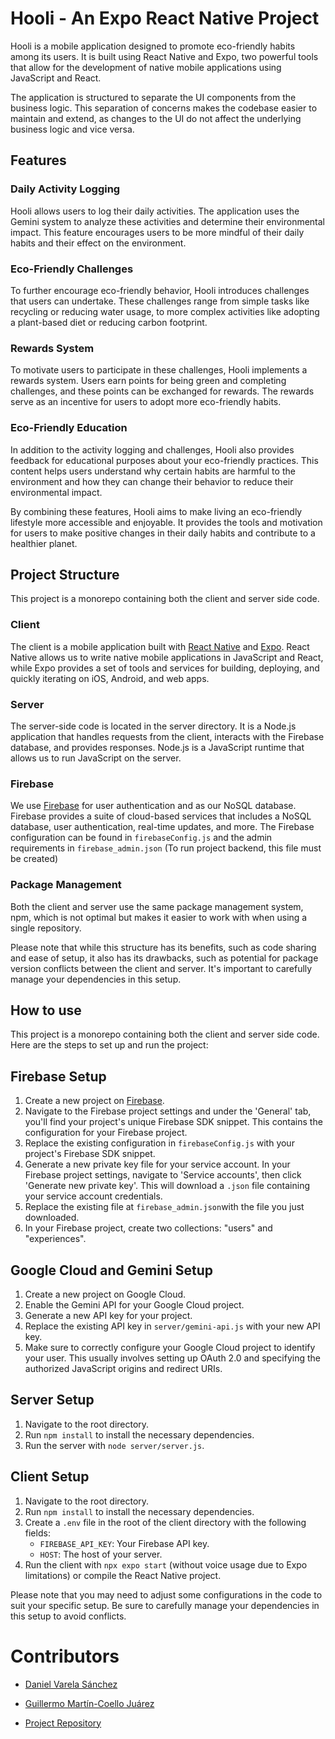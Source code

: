 # Hooli - An Expo React Native Project

Hooli is a mobile application designed to promote eco-friendly habits among its users. It is built using React Native and Expo, two powerful tools that allow for the development of native mobile applications using JavaScript and React.

The application is structured to separate the UI components from the business logic. This separation of concerns makes the codebase easier to maintain and extend, as changes to the UI do not affect the underlying business logic and vice versa.

## Features

### Daily Activity Logging

Hooli allows users to log their daily activities. The application uses the Gemini system to analyze these activities and determine their environmental impact. This feature encourages users to be more mindful of their daily habits and their effect on the environment.

### Eco-Friendly Challenges

To further encourage eco-friendly behavior, Hooli introduces challenges that users can undertake. These challenges range from simple tasks like recycling or reducing water usage, to more complex activities like adopting a plant-based diet or reducing carbon footprint.

### Rewards System

To motivate users to participate in these challenges, Hooli implements a rewards system. Users earn points for being green and completing challenges, and these points can be exchanged for rewards. The rewards serve as an incentive for users to adopt more eco-friendly habits.

### Eco-Friendly Education

In addition to the activity logging and challenges, Hooli also provides feedback for educational purposes about your eco-friendly practices. This content helps users understand why certain habits are harmful to the environment and how they can change their behavior to reduce their environmental impact.

By combining these features, Hooli aims to make living an eco-friendly lifestyle more accessible and enjoyable. It provides the tools and motivation for users to make positive changes in their daily habits and contribute to a healthier planet.


## Project Structure

This project is a monorepo containing both the client and server side code. 

### Client

The client is a mobile application built with [React Native](https://reactnative.dev/) and [Expo](https://expo.dev/). React Native allows us to write native mobile applications in JavaScript and React, while Expo provides a set of tools and services for building, deploying, and quickly iterating on iOS, Android, and web apps.

### Server

The server-side code is located in the server directory. It is a Node.js application that handles requests from the client, interacts with the Firebase database, and provides responses. Node.js is a JavaScript runtime that allows us to run JavaScript on the server.

### Firebase

We use [Firebase](https://firebase.google.com/) for user authentication and as our NoSQL database. Firebase provides a suite of cloud-based services that includes a NoSQL database, user authentication, real-time updates, and more. The Firebase configuration can be found in `firebaseConfig.js` and the admin requirements in `firebase_admin.json` (To run project backend, this file must be created)

### Package Management

Both the client and server use the same package management system, npm, which is not optimal but makes it easier to work with when using a single repository. 

Please note that while this structure has its benefits, such as code sharing and ease of setup, it also has its drawbacks, such as potential for package version conflicts between the client and server. It's important to carefully manage your dependencies in this setup.

## How to use

This project is a monorepo containing both the client and server side code. Here are the steps to set up and run the project:

## Firebase Setup

1. Create a new project on [Firebase](https://firebase.google.com/).
2. Navigate to the Firebase project settings and under the 'General' tab, you'll find your project's unique Firebase SDK snippet. This contains the configuration for your Firebase project.
3. Replace the existing configuration in `firebaseConfig.js` with your project's Firebase SDK snippet.
4. Generate a new private key file for your service account. In your Firebase project settings, navigate to 'Service accounts', then click 'Generate new private key'. This will download a `.json` file containing your service account credentials.
5. Replace the existing file at `firebase_admin.json`with the file you just downloaded.
6. In your Firebase project, create two collections: "users" and "experiences".

## Google Cloud and Gemini Setup
1. Create a new project on Google Cloud.
2. Enable the Gemini API for your Google Cloud project.
3. Generate a new API key for your project.
4. Replace the existing API key in `server/gemini-api.js` with your new API key.
5. Make sure to correctly configure your Google Cloud project to identify your user. This usually involves setting up OAuth 2.0 and specifying the authorized JavaScript origins and redirect URIs.


## Server Setup

1. Navigate to the root directory.
2. Run `npm install` to install the necessary dependencies.
3. Run the server with `node server/server.js`.

## Client Setup

1. Navigate to the root directory.
2. Run `npm install` to install the necessary dependencies.
3. Create a `.env` file in the root of the client directory with the following fields:
    - `FIREBASE_API_KEY`: Your Firebase API key.
    - `HOST`: The host of your server.
4. Run the client with `npx expo start` (without voice usage due to Expo limitations) or compile the React Native project.

Please note that you may need to adjust some configurations in the code to suit your specific setup. Be sure to carefully manage your dependencies in this setup to avoid conflicts.

# Contributors

- [Daniel Varela Sánchez](https://github.com/danivs10)
- [Guillermo Martín-Coello Juárez](https://github.com/Gmarcoel)

- [Project Repository](https://github.com/team-hashing/hooli)